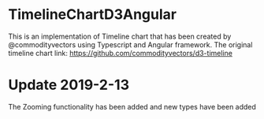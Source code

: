 # TimelineChartD3Angular
  This is an implementation of Timeline chart that has been created by @commodityvectors using Typescript and Angular framework.
  The original timeline chart link: https://github.com/commodityvectors/d3-timeline
# Update 2019-2-13
  The Zooming functionality has been added and new types have been added
